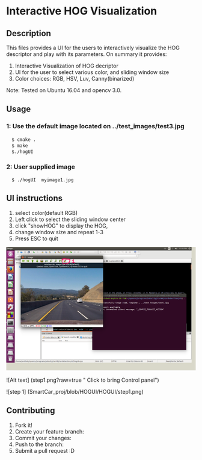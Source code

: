 # Interactive HOG Visualization
## Description
This files provides a UI for the users to interactively visualize the HOG descriptor and play with its parameters.
On summary it provides:

1. Interactive Visualization of HOG decriptor
2. UI for the user to select various color, and sliding window size
3. Color choices: RGB, HSV, Luv, Canny(binarized)

Note: Tested on Ubuntu 16.04 and opencv 3.0. 

## Usage
### 1: Use the default image located on ../test_images/test3.jpg
```
  $ cmake .
  $ make
  $./hogUI
```
 
 ### 2: User supplied image
 
```
  $ ./hogUI  myimage1.jpg
```
  
## UI instructions  

1. select color(default RGB)
2. Left click to select the sliding window center 
3. click "showHOG" to display the HOG, 
4. change window size and repeat 1-3
5. Press ESC to quit

<p align="center">
  <img src="https://github.com/AvishekParajuli/SmartCar_proj/blob/HOGUI/HOGUI/step1.png"/>
</p>

![Alt text] (step1.png?raw=true " Click  to bring Control panel")

![step 1] (SmartCar_proj/blob/HOGUI/HOGUI/step1.png)

## Contributing

1. Fork it!
2. Create your feature branch:
3. Commit your changes: 
4. Push to the branch: 
5. Submit a pull request :D
   
